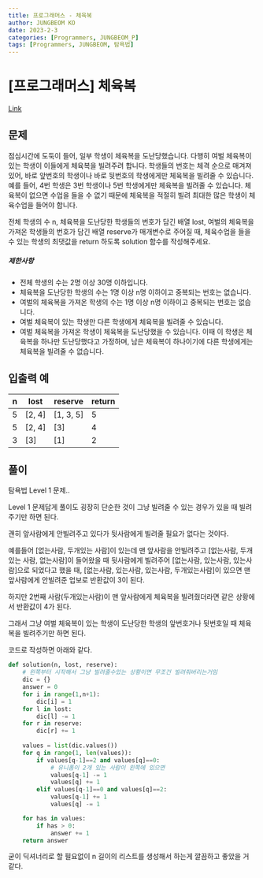 ```yaml
---
title: 프로그래머스 - 체육복
author: JUNGBEOM KO
date: 2023-2-3
categories: [Programmers, JUNGBEOM_P]
tags: [Programmers, JUNGBEOM, 탐욕법]
---
```


# [프로그래머스] 체육복

[Link](https://school.programmers.co.kr/learn/courses/30/lessons/42862)



## 문제

점심시간에 도둑이 들어, 일부 학생이 체육복을 도난당했습니다. 다행히 여벌 체육복이 있는 학생이 이들에게 체육복을 빌려주려 합니다. 학생들의 번호는 체격 순으로 매겨져 있어, 바로 앞번호의 학생이나 바로 뒷번호의 학생에게만 체육복을 빌려줄 수 있습니다. 예를 들어, 4번 학생은 3번 학생이나 5번 학생에게만 체육복을 빌려줄 수 있습니다. 체육복이 없으면 수업을 들을 수 없기 때문에 체육복을 적절히 빌려 최대한 많은 학생이 체육수업을 들어야 합니다.

전체 학생의 수 n, 체육복을 도난당한 학생들의 번호가 담긴 배열 lost, 여벌의 체육복을 가져온 학생들의 번호가 담긴 배열 reserve가 매개변수로 주어질 때, 체육수업을 들을 수 있는 학생의 최댓값을 return 하도록 solution 함수를 작성해주세요.

##### 제한사항

- 전체 학생의 수는 2명 이상 30명 이하입니다.
- 체육복을 도난당한 학생의 수는 1명 이상 n명 이하이고 중복되는 번호는 없습니다.
- 여벌의 체육복을 가져온 학생의 수는 1명 이상 n명 이하이고 중복되는 번호는 없습니다.
- 여벌 체육복이 있는 학생만 다른 학생에게 체육복을 빌려줄 수 있습니다.
- 여벌 체육복을 가져온 학생이 체육복을 도난당했을 수 있습니다. 이때 이 학생은 체육복을 하나만 도난당했다고 가정하며, 남은 체육복이 하나이기에 다른 학생에게는 체육복을 빌려줄 수 없습니다.



## 입출력 예

| n    | lost   | reserve   | return |
| ---- | ------ | --------- | ------ |
| 5    | [2, 4] | [1, 3, 5] | 5      |
| 5    | [2, 4] | [3]       | 4      |
| 3    | [3]    | [1]       | 2      |



## 풀이

탐욕법 Level 1 문제..

Level 1 문제답게 풀이도 굉장히 단순한 것이 그냥 빌려줄 수 있는 경우가 있을 때 빌려주기만 하면 된다.

괜히 앞사람에게 안빌려주고 있다가 뒷사람에게 빌려줄 필요가 없다는 것이다.

예를들어 [없는사람, 두개있는 사람]이 있는데 맨 앞사람을 안빌려주고 [없는사람, 두개있는 사람, 없는사람]이 들어왔을 때 뒷사람에게 빌려주어  [없는사람, 있는사람, 있는사람]으로 되었다고 했을 때, [없는사람, 있는사람, 있는사람, 두개있는사람]이 있으면 맨 앞사람에게 안빌려준 업보로 반환값이 3이 된다.

하지만 2번째 사람(두개있는사람)이 맨 앞사람에게 체육복을 빌려줬더라면 같은 상황에서 반환값이 4가 된다.

그래서 그냥 여벌 체육복이 있는 학생이 도난당한 학생의 앞번호거나 뒷번호일 때 체육복을 빌려주기만 하면 된다.

코드로 작성하면 아래와 같다.

```python
def solution(n, lost, reserve):
    # 왼쪽부터 시작해서 그냥 빌려줄수있는 상황이면 무조건 빌려줘버리는거임
    dic = {}
    answer = 0
    for i in range(1,n+1):
        dic[i] = 1
    for l in lost:
        dic[l] -= 1
    for r in reserve:
        dic[r] += 1
        
    values = list(dic.values())
    for q in range(1, len(values)):
        if values[q-1]==2 and values[q]==0:
            # 유니폼이 2개 있는 사람이 왼쪽에 있으면
            values[q-1] -= 1
            values[q] += 1
        elif values[q-1]==0 and values[q]==2:
            values[q-1] += 1
            values[q] -= 1

    for has in values:
        if has > 0:
            answer += 1
    return answer
```

굳이 딕셔너리로 할 필요없이 n 길이의 리스트를 생성해서 하는게 깔끔하고 좋았을 거 같다.
